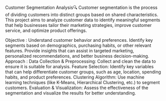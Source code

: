 Customer Segmentation Analysis🔍
Customer segmentation is the process of dividing customers into distinct groups based on shared characteristics. This project aims to analyze customer data to identify meaningful segments that help businesses tailor their marketing strategies, improve customer service, and optimize product offerings.

Objective :
Understand customer behavior and preferences.
Identify key segments based on demographics, purchasing habits, or other relevant features.
Provide insights that can assist in targeted marketing, personalized recommendations, and better business decision-making.
Approach :
Data Collection & Preprocessing: Collect and clean the data to ensure it is suitable for analysis.
Feature Selection: Identify key variables that can help differentiate customer groups, such as age, location, spending habits, and product preferences.
Clustering Algorithm: Use machine learning techniques (like K-Means, Hierarchical Clustering, etc.) to segment customers.
Evaluation & Visualization: Assess the effectiveness of the segmentation and visualize the results for better understanding.

